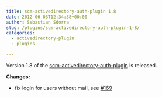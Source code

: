 ```yaml
---
title: scm-activedirectory-auth-plugin 1.8
date: 2012-06-03T12:34:38+00:00
author: Sebastian Sdorra
slug: /plugins/scm-activedirectory-auth-plugin-1-8/
categories:
  - activedirectory-plugin
  - plugins

---
```

Version 1.8 of the <a title="scm-activedirectory-auth-plugin" href="https://bitbucket.org/davidmc24/scm-activedirectory-auth-plugin" target="_blank">scm-activedirectory-auth-plugin</a> is released.

**Changes:**

- fix login for users without mail, see <a title="Issue 169" href="https://bitbucket.org/sdorra/scm-manager/issue/169/first-login-fails-when-email-not-defined" target="_blank">#169</a>

